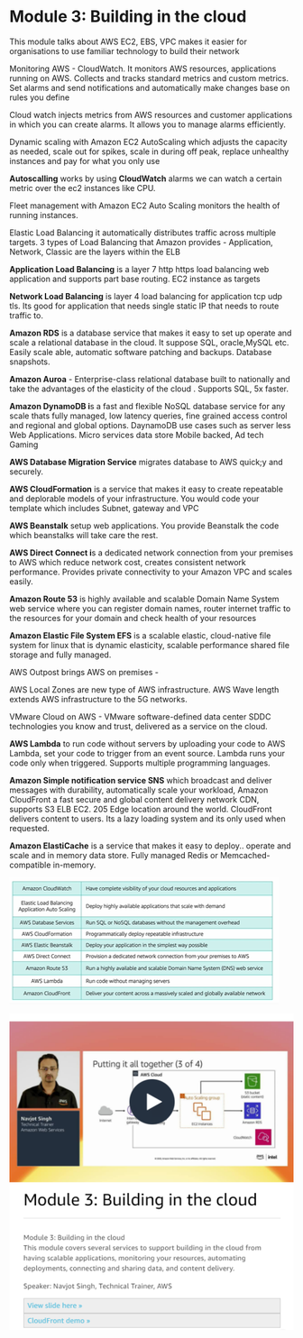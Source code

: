 # Module 3: Building in the cloud

This module talks about AWS EC2, EBS, VPC makes it easier for organisations to use familiar technology to build their network

Monitoring AWS - CloudWatch. It monitors AWS resources, applications running on AWS. Collects and tracks standard metrics and custom metrics. Set alarms and send notifications and automatically make changes base on rules you define 

Cloud watch injects metrics from AWS resources and customer applications in which you can create alarms. It allows you to manage alarms efficiently.

Dynamic scaling with Amazon EC2 AutoScaling which adjusts the capacity as needed, scale out for spikes, scale in during off peak, replace unhealthy instances and pay for what you only use

**Autoscalling** works by using **CloudWatch** alarms we can watch a certain metric over the ec2 instances like CPU.

Fleet management with Amazon EC2 Auto Scaling monitors the health of running instances. 

Elastic Load Balancing it automatically distributes traffic across multiple targets. 3 types of Load Balancing that Amazon provides - Application, Network, Classic are the layers within the ELB

**Application Load Balancing** is a layer 7 http https load balancing web application and supports part base routing. EC2 instance as targets

**Network Load Balancing** is layer 4 load balancing for application tcp udp tls. Its good for application that needs single static IP that needs to route traffic to.

**Amazon RDS** is a database service that makes it easy to set up operate and scale a relational database in the cloud. It suppose SQL, oracle,MySQL etc. Easily scale able, automatic software patching and backups. Database snapshots. 

**Amazon Auroa** - Enterprise-class relational database built to nationally and take the advantages of the elasticity of the cloud . Supports SQL, 5x faster.

**Amazon DynamoDB i**s a fast and flexible NoSQL database service for any scale thats fully managed, low latency queries, fine grained access control and regional and global options. DaynamoDB use cases such as server less Web Applications. Micro services data store Mobile backed, Ad tech Gaming 

**AWS Database Migration Service** migrates database to AWS quick;y and securely.

**AWS CloudFormation** is a service that makes it easy to create repeatable and deplorable models of your infrastructure. You would code your template which includes Subnet, gateway and VPC 

**AWS Beanstalk** setup web applications. You provide Beanstalk the code which beanstalks will take care the rest.

**AWS Direct Connect i**s a dedicated network connection from your premises to AWS which reduce network cost, creates consistent network performance. Provides private connectivity to your Amazon VPC and scales easily. 

**Amazon Route 53** is highly available and scalable Domain Name System web service where you can register domain names, router internet traffic to the resources for your domain and check health of your resources 

**Amazon Elastic File System EFS** is a scalable elastic, cloud-native file system for linux that is dynamic elasticity, scalable performance shared file storage and fully managed. 

AWS Outpost brings AWS on premises - 

AWS Local Zones are new type of AWS infrastructure. AWS Wave length extends AWS infrastructure to the 5G networks.

VMware Cloud on AWS - VMware software-defined data center SDDC technologies you know and trust, delivered as a service on the cloud.

**AWS Lambda** to run code without servers by uploading your code to AWS Lambda, set your code to trigger from an event source. Lambda runs your code only when triggered. Supports multiple programming languages.

**Amazon Simple notification service SNS** which broadcast and deliver messages with durability, automatically scale your workload, Amazon CloudFront a fast secure and global content delivery network CDN, supports S3 ELB EC2. 205 Edge location around the world. CloudFront delivers content to users. Its a lazy loading system and its only used when requested.

**Amazon ElastiCache** is a service that makes it easy to deploy.. operate and scale and in memory data store. Fully managed Redis or Memcached-compatible in-memory.

![](../.gitbook/assets/image%20%289%29.png)

![](../.gitbook/assets/image%20%288%29.png)

